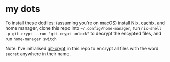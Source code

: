 # my dots

To install these dotfiles: (assuming you're on macOS) install
[Nix](https://nixos.org), [cachix](https://docs.cachix.org/installation), and
home manager, clone this repo into
`~/.config/home-manager`, run `nix-shell -p git-crypt --run "git-crypt unlock"` to
decrypt the encypted files, and run `home-manager switch`

Note: I've initialised [git-crypt](https://github.com/AGWA/git-crypt) in this
repo to encrypt all files with the word `secret` anywhere in their name.
